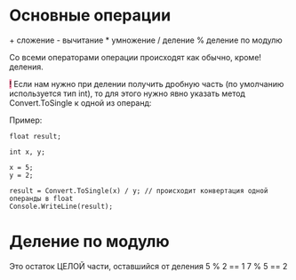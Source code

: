 # Основные операции
\+ сложение
\- вычитание
\* умножение
\/ деление
\% деление по модулю


Со всеми операторами операции происходят как обычно, кроме! деления.

<mark style="background: #FF5582A6;">!</mark> Если нам нужно при делении получить дробную часть (по умолчанию используется тип int),
то для этого нужно явно указать метод Convert.ToSingle к одной из операнд:

Пример:
``` Csharp
float result;

int x, y;

x = 5;
y = 2;

result = Convert.ToSingle(x) / y; // происходит конвертация одной операнды в float
Console.WriteLine(result);
```


# Деление по модулю
Это остаток ЦЕЛОЙ части, оставшийся от деления
5 % 2 == 1
7 % 5 == 2